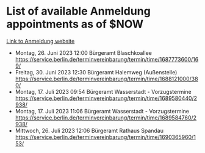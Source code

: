 # List of available Anmeldung appointments as of $NOW
[Link to Anmeldung website](https://service.berlin.de/terminvereinbarung/termin/tag.php?termin=1&anliegen[]=120686&dienstleisterlist=122210,122217,327316,122219,327312,122227,327314,122231,327346,122243,327348,122254,122252,329742,122260,329745,122262,329748,122271,327278,122273,327274,122277,327276,330436,122280,327294,122282,327290,122284,327292,122291,327270,122285,327266,122286,327264,122296,327268,150230,329760,122297,327286,122294,327284,122312,329763,122314,329775,122304,327330,122311,327334,122309,327332,317869,122281,327352,122279,329772,122283,122276,327324,122274,327326,122267,329766,122246,327318,122251,327320,122257,327322,122208,327298,122226,327300&herkunft=http%3A%2F%2Fservice.berlin.de%2Fdienstleistung%2F120686%2F)
- Montag, 26. Juni 2023 12:00 Bürgeramt Blaschkoallee https://service.berlin.de/terminvereinbarung/termin/time/1687773600/169/
- Freitag, 30. Juni 2023 12:30 Bürgeramt Halemweg (Außenstelle) https://service.berlin.de/terminvereinbarung/termin/time/1688121000/380/
- Montag, 17. Juli 2023 09:54 Bürgeramt Wasserstadt - Vorzugstermine https://service.berlin.de/terminvereinbarung/termin/time/1689580440/2938/
- Montag, 17. Juli 2023 11:06 Bürgeramt Wasserstadt - Vorzugstermine https://service.berlin.de/terminvereinbarung/termin/time/1689584760/2938/
- Mittwoch, 26. Juli 2023 12:06 Bürgeramt Rathaus Spandau https://service.berlin.de/terminvereinbarung/termin/time/1690365960/153/
